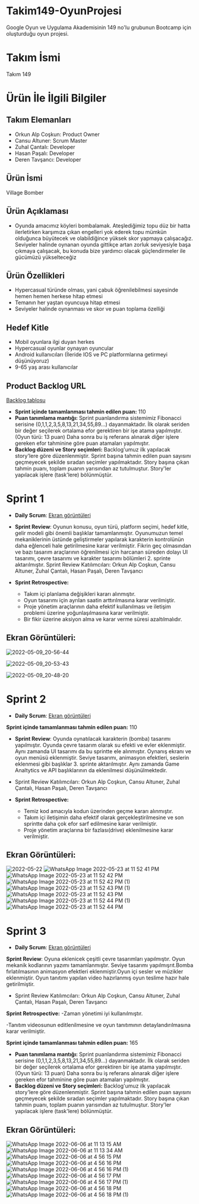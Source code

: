 # Takim149-OyunProjesi
Google Oyun ve Uygulama Akademisinin 149 no'lu grubunun Bootcamp için oluşturduğu oyun projesi.

# **Takım İsmi**
Takım 149

# Ürün İle İlgili Bilgiler

## Takım Elemanları
- Orkun Alp Coşkun: Product Owner
- Cansu Altuner: Scrum Master
- Zuhal Çantalı: Developer
- Hasan Paşalı: Developer
- Deren Tavşancı: Developer

## Ürün İsmi
Village Bomber

## Ürün Açıklaması
- Oyunda amacımız köyleri bombalamak. Ateşlediğimiz topu düz bir hatta ilerletirken karşımıza çıkan engelleri yok ederek topu mümkün olduğunca büyütecek ve olabildiğince yüksek skor yapmaya çalışacağız. Seviyeler halinde oynanan oyunda gittikçe artan zorluk seviyesiyle başa çıkmaya çalışacak, bu konuda bize yardımcı olacak güçlendirmeler ile gücümüzü yükselteceğiz

## Ürün Özellikleri
- Hypercasual türünde olması, yani çabuk öğrenilebilmesi sayesinde hemen hemen herkese hitap etmesi
- Temanın her yaştan oyuncuya hitap etmesi
- Seviyeler halinde oynanması ve skor ve puan toplama özelliği


## Hedef Kitle
- Mobil oyunlara ilgi duyan herkes
- Hypercasual oyunlar oynayan oyuncular
- Android kullanıcıları (İleride IOS ve PC platformlarına getirmeyi düşünüyoruz)
- 9-65 yaş arası kullanıcılar

## Product Backlog URL
[Backlog tablosu](https://miro.com/app/board/uXjVO2lM8hs=/?share_link_id=531225080181)
- **Sprint içinde tamamlanması tahmin edilen puan:** 110
- **Puan tanımlama mantığı:** Sprint puanlandırma sistemimiz Fibonacci serisine (0,1,1,2,3,5,8,13,21,34,55,89...) dayanmaktadır. İlk olarak seriden bir değer seçilerek ortalama efor gerektiren bir işe atama yapılmıştır. (Oyun türü: 13 puan) Daha sonra bu iş referans alınarak diğer işlere gereken efor tahminine göre puan atamaları yapılmıştır. 
- **Backlog düzeni ve Story seçimleri:** Backlog'umuz ilk yapılacak story'lere göre düzenlenmiştir. Sprint başına tahmin edilen puan sayısını geçmeyecek şekilde sıradan seçimler yapılmaktadır. Story başına çıkan tahmin puanı, toplam puanın yarısından az tutulmuştur. Story'ler yapılacak işlere (task'lere) bölünmüştür.


# Sprint 1
- **Daily Scrum**: 
  [Ekran görüntüleri](https://github.com/HPasali/Takim149-OyunProjesi/files/8647829/Daily_Scrumlar.docx)
  
- **Sprint Review**: Oyunun konusu, oyun türü, platform seçimi, hedef kitle, gelir modeli gibi önemli başlıklar tamamlanmıştır. Oyunumuzun temel mekaniklerinin üstünde geliştirmeler yapılarak karakterin kontrolünün daha eğlenceli hale getirilmesine karar verilmiştir. Fikrin geç olmasından ve bazı tasarım araçlarının öğrenilmesi için harcanan süreden dolayı UI tasarımı, çevre tasarımı ve karakter tasarımı bölümleri 2. sprinte aktarılmıştır.  Sprint Review Katılımcıları:
Orkun Alp Coşkun,
Cansu Altuner,
Zuhal Çantalı,
Hasan Paşalı,
Deren Tavşancı

- **Sprint Retrospective:**
   - Takım içi planlama değişikleri kararı alınmıştır.
   - Oyun tasarımı için ayrılan saatin arttırılmasına karar verilmiştir.
   - Proje yönetim araçlarının daha efektif kullanılması ve iletişim problemi üzerine yoğunlaşılmasına karar verilmiştir.
   - Bir fikir üzerine aksiyon alma ve karar verme süresi azaltılmalıdır.

##  Ekran Görüntüleri:
 

   ![2022-05-09_20-56-44](https://user-images.githubusercontent.com/89143761/167476821-187f128c-7a72-4c94-a1a0-5e1f78b9918b.png)

   ![2022-05-09_20-53-43](https://user-images.githubusercontent.com/89143761/167476853-a9734bd9-150d-4eff-b6cf-8abd5183c3a7.png)

  ![2022-05-09_20-48-20](https://user-images.githubusercontent.com/89143761/167476869-b7ef4cb0-83ba-4982-95cd-5ad35baf3ada.png)  
  

# Sprint 2
- **Daily Scrum**: [Ekran görüntüleri](https://github.com/HPasali/Takim149-OyunProjesi/files/8749487/Daily.Scrum.2.docx)


 **Sprint içinde tamamlanması tahmin edilen puan:** 110
- **Sprint Review**: Oyunda oynatılacak karakterin (bomba) tasarımı yapılmıştır. Oyunda çevre tasarım olarak su efekti ve evler eklenmiştir.   Aynı zamanda UI tasarımı da bu sprintte ele alınmıştır. Oynanış ekranı ve oyun menüsü eklenmiştir. Seviye tasarımı, animasyon efektleri, seslerin eklenmesi gibi başlıklar 3. sprinte aktarılmıştır. Aynı zamanda Game Analtytics ve API başlıklarının da eklenilmesi düşünülmektedir.
-   Sprint Review Katılımcıları:
Orkun Alp Coşkun,
Cansu Altuner,
Zuhal Çantalı,
Hasan Paşalı,
Deren Tavşancı


- **Sprint Retrospective:** 
  - Temiz kod amacıyla kodun üzerinden geçme kararı alınmıştır.
  - Takım içi iletişimin daha efektif olarak gerçekleştirilmesine ve son sprintte daha çok efor sarf edilmesine karar verilmiştir.
  - Proje yönetim araçlarına bir fazlası(drive) eklenilmesine karar verilmiştir.
 
##  Ekran Görüntüleri:

![2022-05-22](https://user-images.githubusercontent.com/43794494/169706281-cd1710d7-a464-4c71-b886-e0cbbe2ac0c0.jpeg)
![WhatsApp Image 2022-05-23 at 11 52 41 PM](https://user-images.githubusercontent.com/43794494/169904859-b7d0f03d-ac93-4f54-ad47-4a8e813e43fb.jpeg)
![WhatsApp Image 2022-05-23 at 11 52 42 PM](https://user-images.githubusercontent.com/43794494/169904872-e76f13f5-0db4-4a69-a637-2940761e5620.jpeg)
![WhatsApp Image 2022-05-23 at 11 52 42 PM (1)](https://user-images.githubusercontent.com/43794494/169904884-d2bce0d3-7acd-4d00-81c4-5382d198a03b.jpeg)
![WhatsApp Image 2022-05-23 at 11 52 43 PM (1)](https://user-images.githubusercontent.com/43794494/169904897-9e52d235-912a-4d73-9612-dc798d34da2c.jpeg)
![WhatsApp Image 2022-05-23 at 11 52 43 PM](https://user-images.githubusercontent.com/43794494/169904904-44954065-4171-409c-881a-752d7231d4ba.jpeg)
![WhatsApp Image 2022-05-23 at 11 52 44 PM (1)](https://user-images.githubusercontent.com/43794494/169904916-d8298e3d-5c66-4894-9344-49f165a68179.jpeg)
![WhatsApp Image 2022-05-23 at 11 52 44 PM](https://user-images.githubusercontent.com/43794494/169904923-b3de45c7-f235-4626-be79-85f53a62d9da.jpeg)


# Sprint 3
- **Daily Scrum**: [Ekran görüntüleri](https://github.com/HPasali/Takim149-OyunProjesi/files/8844930/Daily.scrum.3.docx)


**Sprint Review**: Oyuna eklenicek çeşitli çevre tasarımları yapılmıştır. Oyun mekanik kodlarının yazımı tamamlanmıştır. Seviye tasarımı yapılmışrıt.Bomba fırlatılmasının animasyon efektleri eklenmiştir.Oyun içi sesler ve müzikler eklenmiştir. Oyun tanıtımı yapılan video hazırlanmış oyun teslime hazır hale getirilmiştir.
- Sprint Review Katılımcıları:
Orkun Alp Coşkun,
Cansu Altuner,
Zuhal Çantalı,
Hasan Paşalı,
Deren Tavşancı

**Sprint Retrospective:** 
-Zaman yönetimi iyi kullanılmıştır.

-Tanıtım videosunun editlenilmesine ve oyun tanıtımının detaylandırılmasına karar verilmiştir.

 **Sprint içinde tamamlanması tahmin edilen puan:** 165
- **Puan tanımlama mantığı:** Sprint puanlandırma sistemimiz Fibonacci serisine (0,1,1,2,3,5,8,13,21,34,55,89...) dayanmaktadır. İlk olarak seriden bir değer seçilerek ortalama efor gerektiren bir işe atama yapılmıştır. (Oyun türü: 13 puan) Daha sonra bu iş referans alınarak diğer işlere gereken efor tahminine göre puan atamaları yapılmıştır. 
- **Backlog düzeni ve Story seçimleri:** Backlog'umuz ilk yapılacak story'lere göre düzenlenmiştir. Sprint başına tahmin edilen puan sayısını geçmeyecek şekilde sıradan seçimler yapılmaktadır. Story başına çıkan tahmin puanı, toplam puanın yarısından az tutulmuştur. Story'ler yapılacak işlere (task'lere) bölünmüştür.

##  Ekran Görüntüleri:
![WhatsApp Image 2022-06-06 at 11 13 15 AM](https://user-images.githubusercontent.com/43794494/172174689-6cea3fa8-5ff7-497a-ac5a-2d961cee8855.jpeg)
![WhatsApp Image 2022-06-06 at 11 13 34 AM](https://user-images.githubusercontent.com/43794494/172174699-7d07c82d-3840-4d58-baad-d16da4f35444.jpeg)
![WhatsApp Image 2022-06-06 at 4 56 15 PM](https://user-images.githubusercontent.com/43794494/172175287-f8c005e5-bc50-4b39-b9d7-ae04d31ff280.jpeg)
![WhatsApp Image 2022-06-06 at 4 56 16 PM](https://user-images.githubusercontent.com/43794494/172175322-52633eb3-a43f-4550-9c5c-e7a7cb2941d5.jpeg)
![WhatsApp Image 2022-06-06 at 4 56 16 PM (1)](https://user-images.githubusercontent.com/43794494/172175343-ed8eb4cf-ebd5-48ca-8d06-ce9f43826d51.jpeg)
![WhatsApp Image 2022-06-06 at 4 56 17 PM](https://user-images.githubusercontent.com/43794494/172175358-88d44891-6056-4823-9cd4-98c56509e1fd.jpeg)
![WhatsApp Image 2022-06-06 at 4 56 17 PM (1)](https://user-images.githubusercontent.com/43794494/172175374-368a01c8-1141-4894-8e9b-a845ff4ae515.jpeg)
![WhatsApp Image 2022-06-06 at 4 56 18 PM](https://user-images.githubusercontent.com/43794494/172175395-060108c9-9d96-4282-a620-20a041aea4e0.jpeg)
![WhatsApp Image 2022-06-06 at 4 56 18 PM (1)](https://user-images.githubusercontent.com/43794494/172175406-9c432d9b-98a5-4489-83b2-c9f9da37a032.jpeg)
